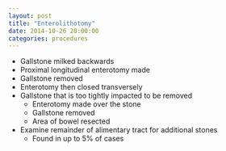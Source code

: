 ```yaml
---
layout: post
title: "Enterolithotomy"
date: 2014-10-26 20:00:00
categories: procedures
---
```


* Gallstone milked backwards
* Proximal longitudinal enterotomy made
* Gallstone removed
* Enterotomy then closed transversely
* Gallstone that is too tightly impacted to be removed
  * Enterotomy made over the stone
  * Gallstone removed
  * Area of bowel resected
* Examine remainder of alimentary tract for additional stones
  * Found in up to 5% of cases
 